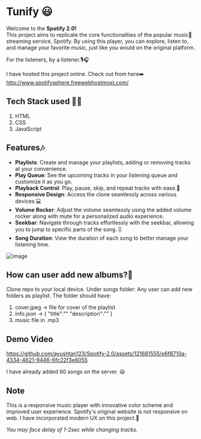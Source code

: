 # Tunify 😃
Welcome to the **Spotify 2.0!**  
This project aims to replicate the core functionalities of the popular music🎵 streaming service, Spotify. By using this player, you can explore, listen to, and manage your favorite music, just like you would on the original platform.

For the listeners, by a listener.🎙️🎧

I have hosted this project online. Check out from here➡️
http://www.spotifysphere.freewebhostmost.com/


## Tech Stack used 👨‍💻
1. HTML
2. CSS
3. JavaScript

## Features🎶

* **Playlists**: Create and manage your playlists, adding or removing tracks at your convenience.
* **Play Queue**: See the upcoming tracks in your listening queue and customize it as you go.
* **Playback Control**: Play, pause, skip, and repeat tracks with ease.🎸
* **Responsive Design**: Access the clone seamlessly across various devices.💻
* **Volume Rocker**: Adjust the volume seamlessly using the added volume rocker along with mute for a personalized audio experience.
* **Seekbar**: Navigate through tracks effortlessly with the seekbar, allowing you to jump to specific parts of the song. 🎚️
* **Song Duration**: View the duration of each song to better manage your listening time.

![image](https://github.com/ayushtan123/Spotify-2.0/assets/121681555/778d4824-cb7d-48b4-8bcc-c2ec5960cbe0)


## How can user add new albums?🎵
Clone repo to your local device. Under songs folder:
Any user can add new folders as playlist. The folder should have:
1. cover.jpeg -> file for cover of the playlist
2. info.json ->
{
  "title":"<add album name here>"
  "description":"<add album description here>"
}
3. music file in .mp3

## Demo Video
https://github.com/ayushtan123/Spotify-2.0/assets/121681555/e6f8710a-4334-4621-9446-6fc22f3e6055

I have already added 60 songs on the server. 😃
## Note
This is a responsive music player with innovative color scheme and improved user experience.
Spotify's original website is not responsive on web. I have incorporated modern UX on this project.🎷

*You may face delay of 1-2sec while changing tracks.*



